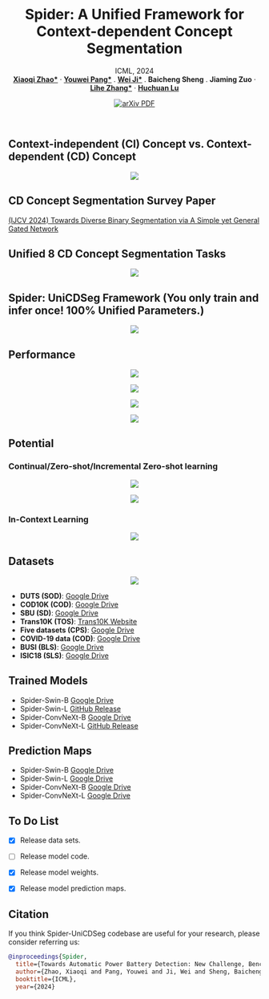 <br />
<p align="center">
  <h1 align="center">Spider: A Unified Framework for Context-dependent Concept Segmentation</h1>
  <p align="center">
    ICML, 2024
    <br />
    <a href="https://xiaoqi-zhao-dlut.github.io/"><strong>Xiaoqi Zhao*</strong></a>
    ·
    <a href="https://lartpang.github.io/"><strong>Youwei Pang*</strong></a>
    .
   <a href="https://jiwei0921.github.io/"><strong>Wei Ji*</strong></a>
    .
    <a ><strong>Baicheng Sheng</strong></a>
    .
     <a ><strong>Jiaming Zuo</strong></a>
    ·
    <a href="https://scholar.google.com/citations?hl=zh-CN&user=XGPdQbIAAAAJ"><strong>Lihe Zhang*</strong></a>
    ·
    <a href="https://scholar.google.com/citations?hl=zh-CN&user=D3nE0agAAAAJ"><strong>Huchuan Lu</strong></a>
  </p>

  <p align="center">
    <a href='https://arxiv.org/pdf/2405.01002'>
      <img src='https://img.shields.io/badge/Paper-PDF-green?style=flat&logo=arXiv&logoColor=green' alt='arXiv PDF'>
    </a>
  </p>
<br />

## Context-independent (CI) Concept vs. Context-dependent (CD) Concept
<p align="center">
    <img src="./image/CI_vs_CD.png"/> <br />
</p>

## CD Concept Segmentation Survey Paper
[(IJCV 2024) Towards Diverse Binary Segmentation via A Simple yet General Gated Network](https://arxiv.org/pdf/2303.10396)  


## Unified 8 CD Concept Segmentation Tasks
<p align="center">
    <img src="./image/UniverCDSeg.png"/> <br />
</p> 

## Spider: UniCDSeg Framework (You only train and infer once! 100% Unified Parameters.)
<p align="center">
    <img src="./image/Spider.png"/> <br />
</p> 

## Performance
<p align="center">
    <img src="./image/performance1.png"/> <br />
</p> 
<p align="center">
    <img src="./image/performance2.png"/> <br />
</p> 
<p align="center">
    <img src="./image/performance3.png"/> <br />
</p> 
<p align="center">
    <img src="./image/performance4.png"/> <br />
</p> 

## Potential
### Continual/Zero-shot/Incremental Zero-shot learning
<p align="center">
    <img src="./image/ZSL1.png"/> <br />
</p> 
<p align="center">
    <img src="./image/ZSL2.png"/> <br />
</p> 

### In-Context Learning
<p align="center">
    <img src="./image/In_context_learning.png"/> <br />
</p> 

## Datasets 
<p align="center">
    <img src="./image/datasets.png"/> <br />
</p> 

-  **DUTS (SOD)**: [Google Drive](https://drive.google.com/file/d/1S4V05HnVqYYkWCfoki_ALRy9E4AJYhhH/view?usp=sharing)  
-  **COD10K (COD)**: [Google Drive](https://drive.google.com/file/d/10_HwNAmsizkp-266f1tan-VIwNqkOkf9/view?usp=sharing)  
-  **SBU (SD)**: [Google Drive](https://drive.google.com/file/d/1SBUF6dF9aJlPzQGql_9lUSDwM8cN7IG-/view?usp=sharing)  
-  **Trans10K (TOS)**: [Trans10K Website](https://xieenze.github.io/projects/TransLAB/TransLAB.html)  
-  **Five datasets (CPS)**: [Google Drive](https://drive.google.com/file/d/1A29IkVysVPUPy4vu1RklKf4AAD7QvV3x/view?usp=sharing)  
-  **COVID-19 data (COD)**: [Google Drive](https://drive.google.com/file/d/1A29IkVysVPUPy4vu1RklKf4AAD7QvV3x/view?usp=sharing)  
-  **BUSI (BLS)**: [Google Drive](https://drive.google.com/file/d/1A29IkVysVPUPy4vu1RklKf4AAD7QvV3x/view?usp=sharing)  
-  **ISIC18 (SLS)**: [Google Drive](https://drive.google.com/file/d/1A29IkVysVPUPy4vu1RklKf4AAD7QvV3x/view?usp=sharing)
   
## Trained Models
-  Spider-Swin-B [Google Drive](https://drive.google.com/file/d/1dVtJ7as8NXpShGB4QExoooSLl5iGofJx/view?usp=sharing)
-  Spider-Swin-L [GitHub Release](https://github.com/Xiaoqi-Zhao-DLUT/Spider-UniCDSeg/releases/download/v1.0/Spider_convnext_l.pth)
-  Spider-ConvNeXt-B [Google Drive](https://drive.google.com/file/d/1AepdZrpQh0RvvWz784n1zEfkabZOsfKj/view?usp=sharing)
-  Spider-ConvNeXt-L [GitHub Release](https://github.com/Xiaoqi-Zhao-DLUT/Spider-UniCDSeg/releases/download/v1.0/Spider_swin_l.pth)

## Prediction Maps
-  Spider-Swin-B [Google Drive](https://drive.google.com/file/d/1dVtJ7as8NXpShGB4QExoooSLl5iGofJx/view?usp=sharing)
-  Spider-Swin-L [Google Drive](https://drive.google.com/file/d/1LcQEHjZap1XEmDT6_QOd6Fi3m9diPoHL/view?usp=sharing)
-  Spider-ConvNeXt-B [Google Drive](https://drive.google.com/file/d/1YJDpcPQk1cMANem0jD5yZpZftImzVwVX/view?usp=sharing)
-  Spider-ConvNeXt-L [Google Drive](https://drive.google.com/file/d/15zUFWKJNNQpNhjnhzlftsDLAXIVaZF8O/view?usp=sharing)

## To Do List

- [x] Release data sets.
- [ ] Release model code.
- [x] Release model weights.
- [x] Release model prediction maps.






## Citation

If you think Spider-UniCDSeg codebase are useful for your research, please consider referring us:

```bibtex
@inproceedings{Spider,
  title={Towards Automatic Power Battery Detection: New Challenge, Benchmark Dataset and Baseline},
  author={Zhao, Xiaoqi and Pang, Youwei and Ji, Wei and Sheng, Baicheng and Zuo, Jiaming and Zhang, Lihe and Lu, Huchuan},
  booktitle={ICML},
  year={2024}
```
